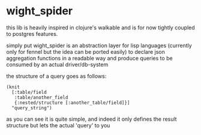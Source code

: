 # wight_spider

this lib is heavily inspired in clojure's walkable and is for now
tightly coupled to postgres features.

simply put wight_spider is an abstraction layer for lisp languages
(currently only for fennel but the idea can be ported easily) to
declare json aggregation functions in a readable way and produce
queries to be consumed by an actual driver/db-system

the structure of a query goes as follows:

``` fennel
(knit
  [:table/field
   :table/another_field
   {:nested/structure [:another_table/field]}]
  "query_string")
```

as you can see it is quite simple, and indeed it only
defines the result structure but lets the actual 'query'
to you

